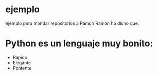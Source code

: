 # ejemplo
ejemplo para mandar repositorios a Ramon
Ramon ha dicho que:

# Python es un lenguaje muy bonito:
- Rapido
- Elegante
- Pontente
